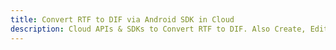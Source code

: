 ---title: Convert RTF to DIF via Android SDK in Clouddescription: Cloud APIs & SDKs to Convert RTF to DIF. Also Create, Edit & Render Microsoft Word & OpenOffice documents in the Cloud.---